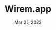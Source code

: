 ---
title: "Wirem.app"
description: "A custom hook for react applications that creates a connection to a websocket server using the socket.io-client library."
categories: [ "React.js","Socket.IO" ]
project: true 
comments: true
date: "Mar 25, 2022"
figure: "/images/wiremap.png"
figcaption: "tdsc"
view_url: "https://wirem.app/"
---